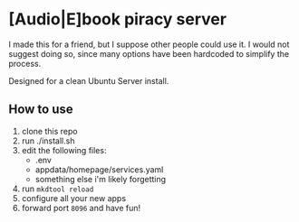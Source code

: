 # [Audio|E]book piracy server

I made this for a friend, but I suppose other people could use it.
I would not suggest doing so, since many options have been hardcoded to simplify the process.

Designed for a clean Ubuntu Server install.

## How to use

1. clone this repo
2. run ./install.sh
3. edit the following files:
   - .env
   - appdata/homepage/services.yaml
   - something else i'm likely forgetting
4. run `mkdtool reload`
5. configure all your new apps
6. forward port `8096` and have fun!
